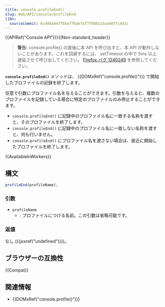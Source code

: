 ```yaml
---
title: console.profileEnd()
slug: Web/API/console/profileEnd
l10n:
  sourceCommit: 6c498a447fb5e776a67af7f9801a3aa407fc4d1c
---
```


{{APIRef("Console API")}}{{Non-standard_header}}

> **警告:** console.profile() の直後に本 API を呼び出すと、本 API が動作しないことがあります。これを回避するには、 setTimeout の中で 5ms 以上遅延させて呼び出してください。 [Firefox バグ 1240249](https://bugzil.la/1240249) を参照してください。

**`console.profileEnd()`** メソッドは、 {{DOMxRef("console.profile()")}} で開始したプロファイルの記録を終了します。

任意で引数にプロファイル名を与えることができます。引数を与えると、複数のプロファイルを記録している場合に特定のプロファイルのみ停止することができます。

- `console.profileEnd()` に記録中のプロファイル名に一致する名称を渡すと、そのプロファイルを終了します。
- `console.profileEnd()` に記録中のプロファイル名に一致しない名称を渡すと、何も行いません。
- `console.profileEnd()` にプロファイル名を渡さない場合は、直近に開始したプロファイルを終了します。

{{AvailableInWorkers}}

## 構文

```js
profileEnd(profileName);
```

### 引数

- `profileName`
  - : プロファイルにつける名前。この引数は省略可能です。

### 返値

なし ({{jsxref("undefined")}})。

## ブラウザーの互換性

{{Compat}}

## 関連情報

- {{DOMxRef("console.profile()")}}
